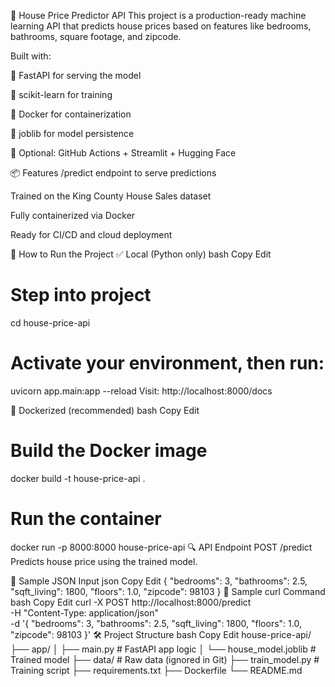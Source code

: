 🏡 House Price Predictor API
This project is a production-ready machine learning API that predicts house prices based on features like bedrooms, bathrooms, square footage, and zipcode.

Built with:

🚀 FastAPI for serving the model

🧠 scikit-learn for training

🐳 Docker for containerization

💾 joblib for model persistence

🔬 Optional: GitHub Actions + Streamlit + Hugging Face

📦 Features
/predict endpoint to serve predictions

Trained on the King County House Sales dataset

Fully containerized via Docker

Ready for CI/CD and cloud deployment

🚀 How to Run the Project
✅ Local (Python only)
bash
Copy
Edit
# Step into project
cd house-price-api

# Activate your environment, then run:
uvicorn app.main:app --reload
Visit: http://localhost:8000/docs

🐳 Dockerized (recommended)
bash
Copy
Edit
# Build the Docker image
docker build -t house-price-api .

# Run the container
docker run -p 8000:8000 house-price-api
🔍 API Endpoint
POST /predict
Predicts house price using the trained model.

🔸 Sample JSON Input
json
Copy
Edit
{
  "bedrooms": 3,
  "bathrooms": 2.5,
  "sqft_living": 1800,
  "floors": 1.0,
  "zipcode": 98103
}
🔸 Sample curl Command
bash
Copy
Edit
curl -X POST http://localhost:8000/predict \
-H "Content-Type: application/json" \
-d '{
  "bedrooms": 3,
  "bathrooms": 2.5,
  "sqft_living": 1800,
  "floors": 1.0,
  "zipcode": 98103
}'
🛠️ Project Structure
bash
Copy
Edit
house-price-api/
├── app/
│   ├── main.py              # FastAPI app logic
│   └── house_model.joblib   # Trained model
├── data/                    # Raw data (ignored in Git)
├── train_model.py           # Training script
├── requirements.txt
├── Dockerfile
└── README.md
